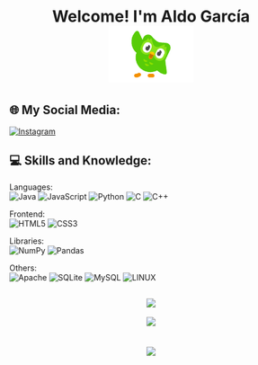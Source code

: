 <h1 align="center">Welcome! I'm Aldo García<a> <br> <img aling="left" width="150" height="100" src="https://github.com/aldo-barrios10/aldo-barrios10/blob/main/Duo.gif?raw=true" /></a></h1>


## 🌐 My Social Media:
[![Instagram](https://img.shields.io/badge/Instagram-%23E4405F.svg?logo=Instagram&logoColor=white)](https://instagram.com/aldo_garcia_10) 

## 💻 Skills and Knowledge:

Languages:
<br>
![Java](https://img.shields.io/badge/java-%23ED8B00.svg?style=flat&logo=java&logoColor=white) 
![JavaScript](https://img.shields.io/badge/javascript-%23323330.svg?style=flat&logo=javascript&logoColor=%23F7DF1E) 
![Python](https://img.shields.io/badge/python-3670A0?style=flat&logo=python&logoColor=ffdd54) 
![C](https://img.shields.io/badge/c-%2300599C.svg?style=flat&logo=c&logoColor=white) 
![C++](https://img.shields.io/badge/c++-%2300599C.svg?style=flat&logo=c%2B%2B&logoColor=white) 

Frontend:
<br>
![HTML5](https://img.shields.io/badge/html5-%23E34F26.svg?style=flat&logo=html5&logoColor=white) 
![CSS3](https://img.shields.io/badge/css3-%231572B6.svg?style=flat&logo=css3&logoColor=white) 

Libraries:
<br>
![NumPy](https://img.shields.io/badge/numpy-%23013243.svg?style=flat&logo=numpy&logoColor=white) 
![Pandas](https://img.shields.io/badge/pandas-%23150458.svg?style=flat&logo=pandas&logoColor=white)

Others:
<br>
![Apache](https://img.shields.io/badge/apache-%23D42029.svg?style=flat&logo=apache&logoColor=white) 
![SQLite](https://img.shields.io/badge/sqlite-%2307405e.svg?style=flat&logo=sqlite&logoColor=white) 
![MySQL](https://img.shields.io/badge/mysql-%2300f.svg?style=flat&logo=mysql&logoColor=white) 
![LINUX](https://img.shields.io/badge/Linux-FCC624?style=flat&logo=linux&logoColor=black)

## 
<div align="center">

![](https://github-readme-stats.vercel.app/api?username=aldo-barrios10&theme=tokyonight&hide_border=false&include_all_commits=true&count_private=false)<br/>

![](https://github-readme-streak-stats.herokuapp.com/?user=aldo-barrios10&theme=tokyonight&hide_border=false)<br/>

[![](https://visitcount.itsvg.in/api?id=aldo-barrios10&icon=8&color=1)](https://visitcount.itsvg.in)
---
</div>



